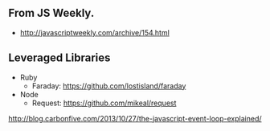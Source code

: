 
## From JS Weekly. 
- http://javascriptweekly.com/archive/154.html

## Leveraged Libraries
- Ruby
	- Faraday: https://github.com/lostisland/faraday
- Node 
	- Request: https://github.com/mikeal/request


http://blog.carbonfive.com/2013/10/27/the-javascript-event-loop-explained/